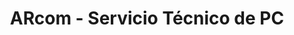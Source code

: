 ---
title: "ARcom - Servicio Técnico de PC"
url: /san-pedro/arcom-servicio-tecnico-de-pc/
shop: Computer
---